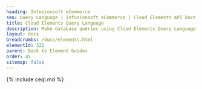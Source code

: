 ```yaml
---
heading: Infusionsoft eCommerce
seo: Query Language | Infusionsoft eCommerce | Cloud Elements API Docs
title: Cloud Elements Query Language
description: Make database queries using Cloud Elements Query Language.
layout: docs
breadcrumbs: /docs/elements.html
elementId: 321
parent: Back to Element Guides
order: 45
sitemap: false
---
```


{% include ceql.md %}

